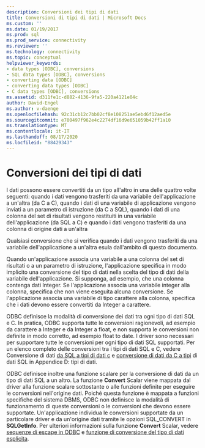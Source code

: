 ```yaml
---
description: Conversioni dei tipi di dati
title: Conversioni di tipi di dati | Microsoft Docs
ms.custom: ''
ms.date: 01/19/2017
ms.prod: sql
ms.prod_service: connectivity
ms.reviewer: ''
ms.technology: connectivity
ms.topic: conceptual
helpviewer_keywords:
- data types [ODBC], conversions
- SQL data types [ODBC], conversions
- converting data [ODBC]
- converting data types [ODBC]
- C data types [ODBC], conversions
ms.assetid: d311fe1c-d882-4136-9fa5-220a4121e04c
author: David-Engel
ms.author: v-daenge
ms.openlocfilehash: 92c31cb12c7bb02cf8e108251ae5ebd6f12aed5e
ms.sourcegitcommit: e700497f962e4c2274df16d9e651059b42ff1a10
ms.translationtype: MT
ms.contentlocale: it-IT
ms.lasthandoff: 08/17/2020
ms.locfileid: "88429343"
---
```

# <a name="data-type-conversions"></a>Conversioni dei tipi di dati
I dati possono essere convertiti da un tipo all'altro in una delle quattro volte seguenti: quando i dati vengono trasferiti da una variabile dell'applicazione a un'altra (da C a C), quando i dati di una variabile di applicazione vengono inviati a un parametro di istruzione (da C a SQL), quando i dati di una colonna del set di risultati vengono restituiti in una variabile dell'applicazione (da SQL a C) e quando i dati vengono trasferiti da una colonna di origine dati a un'altra  
  
 Qualsiasi conversione che si verifica quando i dati vengono trasferiti da una variabile dell'applicazione a un'altra esula dall'ambito di questo documento.  
  
 Quando un'applicazione associa una variabile a una colonna del set di risultati o a un parametro di istruzione, l'applicazione specifica in modo implicito una conversione del tipo di dati nella scelta del tipo di dati della variabile dell'applicazione. Si supponga, ad esempio, che una colonna contenga dati Integer. Se l'applicazione associa una variabile integer alla colonna, specifica che non viene eseguita alcuna conversione. Se l'applicazione associa una variabile di tipo carattere alla colonna, specifica che i dati devono essere convertiti da Integer a carattere.  
  
 ODBC definisce la modalità di conversione dei dati tra ogni tipo di dati SQL e C. In pratica, ODBC supporta tutte le conversioni ragionevoli, ad esempio da carattere a Integer e da Integer a float, e non supporta le conversioni non definite in modo corretto, ad esempio float to date. I driver sono necessari per supportare tutte le conversioni per ogni tipo di dati SQL supportati. Per un elenco completo delle conversioni tra i tipi di dati SQL e C, vedere Conversione di dati [da SQL a tipi di dati c](../../../odbc/reference/appendixes/converting-data-from-sql-to-c-data-types.md) e [conversione di dati da C a tipi](../../../odbc/reference/appendixes/converting-data-from-c-to-sql-data-types.md) di dati SQL in Appendice D: tipi di dati.  
  
 ODBC definisce inoltre una funzione scalare per la conversione di dati da un tipo di dati SQL a un altro. La funzione **Convert** Scalar viene mappata dal driver alla funzione scalare sottostante o alle funzioni definite per eseguire le conversioni nell'origine dati. Poiché questa funzione è mappata a funzioni specifiche del sistema DBMS, ODBC non definisce la modalità di funzionamento di queste conversioni o le conversioni che devono essere supportate. Un'applicazione individua le conversioni supportate da un particolare driver e da un'origine dati tramite le opzioni SQL_CONVERT in **SQLGetInfo**. Per ulteriori informazioni sulla funzione **Convert** Scalar, vedere [sequenze di escape in ODBC](../../../odbc/reference/develop-app/escape-sequences-in-odbc.md) e [funzione di conversione del tipo di dati esplicita](../../../odbc/reference/appendixes/explicit-data-type-conversion-function.md).
